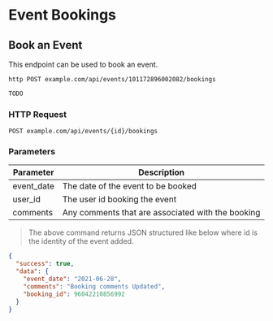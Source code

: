 # Event Bookings

## Book an Event 
This endpoint can be used to book an event.


```shell
http POST example.com/api/events/101172896002082/bookings
```

```javascript
TODO
```

### HTTP Request

`POST example.com/api/events/{id}/bookings`

### Parameters

Parameter | Description
--------- | -----------
event_date | The date of the event to be booked
user_id | The user id booking the event
comments | Any comments that are associated with the booking

> The above command returns JSON structured like below where id is the identity of the event added.

```json
{
  "success": true,
  "data": {
    "event_date": "2021-06-28",
    "comments": "Booking comments Updated",
    "booking_id": 96042210856992
  }
}
```
